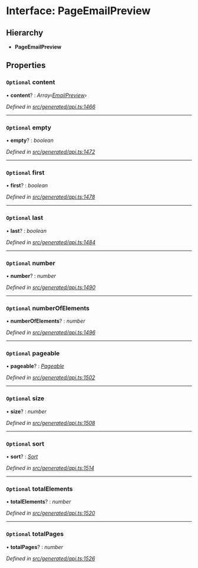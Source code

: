 # Interface: PageEmailPreview

## Hierarchy

* **PageEmailPreview**

## Properties

### `Optional` content

• **content**? : *Array‹[EmailPreview](emailpreview.md)›*

*Defined in [src/generated/api.ts:1466](https://github.com/mailslurp/mailslurp-client-ts-js/blob/4ca018b/src/generated/api.ts#L1466)*

___

### `Optional` empty

• **empty**? : *boolean*

*Defined in [src/generated/api.ts:1472](https://github.com/mailslurp/mailslurp-client-ts-js/blob/4ca018b/src/generated/api.ts#L1472)*

___

### `Optional` first

• **first**? : *boolean*

*Defined in [src/generated/api.ts:1478](https://github.com/mailslurp/mailslurp-client-ts-js/blob/4ca018b/src/generated/api.ts#L1478)*

___

### `Optional` last

• **last**? : *boolean*

*Defined in [src/generated/api.ts:1484](https://github.com/mailslurp/mailslurp-client-ts-js/blob/4ca018b/src/generated/api.ts#L1484)*

___

### `Optional` number

• **number**? : *number*

*Defined in [src/generated/api.ts:1490](https://github.com/mailslurp/mailslurp-client-ts-js/blob/4ca018b/src/generated/api.ts#L1490)*

___

### `Optional` numberOfElements

• **numberOfElements**? : *number*

*Defined in [src/generated/api.ts:1496](https://github.com/mailslurp/mailslurp-client-ts-js/blob/4ca018b/src/generated/api.ts#L1496)*

___

### `Optional` pageable

• **pageable**? : *[Pageable](pageable.md)*

*Defined in [src/generated/api.ts:1502](https://github.com/mailslurp/mailslurp-client-ts-js/blob/4ca018b/src/generated/api.ts#L1502)*

___

### `Optional` size

• **size**? : *number*

*Defined in [src/generated/api.ts:1508](https://github.com/mailslurp/mailslurp-client-ts-js/blob/4ca018b/src/generated/api.ts#L1508)*

___

### `Optional` sort

• **sort**? : *[Sort](sort.md)*

*Defined in [src/generated/api.ts:1514](https://github.com/mailslurp/mailslurp-client-ts-js/blob/4ca018b/src/generated/api.ts#L1514)*

___

### `Optional` totalElements

• **totalElements**? : *number*

*Defined in [src/generated/api.ts:1520](https://github.com/mailslurp/mailslurp-client-ts-js/blob/4ca018b/src/generated/api.ts#L1520)*

___

### `Optional` totalPages

• **totalPages**? : *number*

*Defined in [src/generated/api.ts:1526](https://github.com/mailslurp/mailslurp-client-ts-js/blob/4ca018b/src/generated/api.ts#L1526)*
